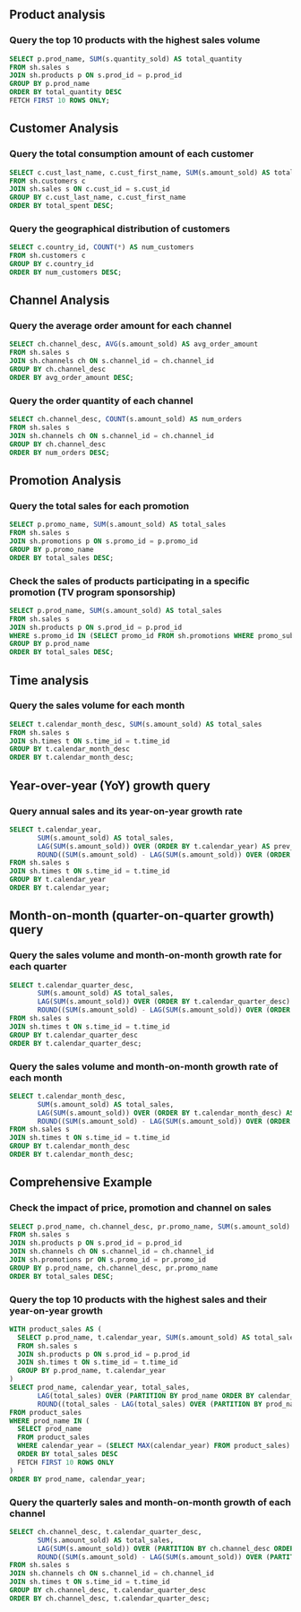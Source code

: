 ## Product analysis
### Query the top 10 products with the highest sales volume
```sql
SELECT p.prod_name, SUM(s.quantity_sold) AS total_quantity
FROM sh.sales s
JOIN sh.products p ON s.prod_id = p.prod_id
GROUP BY p.prod_name
ORDER BY total_quantity DESC
FETCH FIRST 10 ROWS ONLY;
```

## Customer Analysis
### Query the total consumption amount of each customer
```sql
SELECT c.cust_last_name, c.cust_first_name, SUM(s.amount_sold) AS total_spent
FROM sh.customers c
JOIN sh.sales s ON c.cust_id = s.cust_id
GROUP BY c.cust_last_name, c.cust_first_name
ORDER BY total_spent DESC;
```
### Query the geographical distribution of customers
```sql
SELECT c.country_id, COUNT(*) AS num_customers
FROM sh.customers c
GROUP BY c.country_id
ORDER BY num_customers DESC;
```

## Channel Analysis
### Query the average order amount for each channel
```sql
SELECT ch.channel_desc, AVG(s.amount_sold) AS avg_order_amount
FROM sh.sales s
JOIN sh.channels ch ON s.channel_id = ch.channel_id
GROUP BY ch.channel_desc
ORDER BY avg_order_amount DESC;
```
### Query the order quantity of each channel
```sql
SELECT ch.channel_desc, COUNT(s.amount_sold) AS num_orders
FROM sh.sales s
JOIN sh.channels ch ON s.channel_id = ch.channel_id
GROUP BY ch.channel_desc
ORDER BY num_orders DESC;
```

## Promotion Analysis
### Query the total sales for each promotion
```sql
SELECT p.promo_name, SUM(s.amount_sold) AS total_sales
FROM sh.sales s
JOIN sh.promotions p ON s.promo_id = p.promo_id
GROUP BY p.promo_name
ORDER BY total_sales DESC;
```
### Check the sales of products participating in a specific promotion (TV program sponsorship)
```sql
SELECT p.prod_name, SUM(s.amount_sold) AS total_sales
FROM sh.sales s
JOIN sh.products p ON s.prod_id = p.prod_id
WHERE s.promo_id IN (SELECT promo_id FROM sh.promotions WHERE promo_subcategory = 'TV program sponsorship')
GROUP BY p.prod_name
ORDER BY total_sales DESC;
```

## Time analysis
### Query the sales volume for each month
```sql
SELECT t.calendar_month_desc, SUM(s.amount_sold) AS total_sales
FROM sh.sales s
JOIN sh.times t ON s.time_id = t.time_id
GROUP BY t.calendar_month_desc
ORDER BY t.calendar_month_desc;
```

## Year-over-year (YoY) growth query
### Query annual sales and its year-on-year growth rate
```sql
SELECT t.calendar_year,
       SUM(s.amount_sold) AS total_sales,
       LAG(SUM(s.amount_sold)) OVER (ORDER BY t.calendar_year) AS prev_year_sales,
       ROUND((SUM(s.amount_sold) - LAG(SUM(s.amount_sold)) OVER (ORDER BY t.calendar_year)) / LAG(SUM(s.amount_sold)) OVER (ORDER BY t.calendar_year) * 100, 2) AS yoy_growth_rate
FROM sh.sales s
JOIN sh.times t ON s.time_id = t.time_id
GROUP BY t.calendar_year
ORDER BY t.calendar_year;
```

## Month-on-month (quarter-on-quarter growth) query
### Query the sales volume and month-on-month growth rate for each quarter
```sql
SELECT t.calendar_quarter_desc,
       SUM(s.amount_sold) AS total_sales,
       LAG(SUM(s.amount_sold)) OVER (ORDER BY t.calendar_quarter_desc) AS prev_quarter_sales,
       ROUND((SUM(s.amount_sold) - LAG(SUM(s.amount_sold)) OVER (ORDER BY t.calendar_quarter_desc)) / LAG(SUM(s.amount_sold)) OVER (ORDER BY t.calendar_quarter_desc) * 100, 2) AS qoq_growth_rate
FROM sh.sales s
JOIN sh.times t ON s.time_id = t.time_id
GROUP BY t.calendar_quarter_desc
ORDER BY t.calendar_quarter_desc;
```

### Query the sales volume and month-on-month growth rate of each month
```sql
SELECT t.calendar_month_desc,
       SUM(s.amount_sold) AS total_sales,
       LAG(SUM(s.amount_sold)) OVER (ORDER BY t.calendar_month_desc) AS prev_month_sales,
       ROUND((SUM(s.amount_sold) - LAG(SUM(s.amount_sold)) OVER (ORDER BY t.calendar_month_desc)) / LAG(SUM(s.amount_sold)) OVER (ORDER BY t.calendar_month_desc) * 100, 2) AS mom_growth_rate
FROM sh.sales s
JOIN sh.times t ON s.time_id = t.time_id
GROUP BY t.calendar_month_desc
ORDER BY t.calendar_month_desc;
```

## Comprehensive Example
### Check the impact of price, promotion and channel on sales
```sql
SELECT p.prod_name, ch.channel_desc, pr.promo_name, SUM(s.amount_sold) AS total_sales
FROM sh.sales s
JOIN sh.products p ON s.prod_id = p.prod_id
JOIN sh.channels ch ON s.channel_id = ch.channel_id
JOIN sh.promotions pr ON s.promo_id = pr.promo_id
GROUP BY p.prod_name, ch.channel_desc, pr.promo_name
ORDER BY total_sales DESC;
```

### Query the top 10 products with the highest sales and their year-on-year growth
```sql
WITH product_sales AS (
  SELECT p.prod_name, t.calendar_year, SUM(s.amount_sold) AS total_sales
  FROM sh.sales s
  JOIN sh.products p ON s.prod_id = p.prod_id
  JOIN sh.times t ON s.time_id = t.time_id
  GROUP BY p.prod_name, t.calendar_year
)
SELECT prod_name, calendar_year, total_sales,
       LAG(total_sales) OVER (PARTITION BY prod_name ORDER BY calendar_year) AS prev_year_sales,
       ROUND((total_sales - LAG(total_sales) OVER (PARTITION BY prod_name ORDER BY calendar_year)) / LAG(total_sales) OVER (PARTITION BY prod_name ORDER BY calendar_year) * 100, 2) AS yoy_growth_rate
FROM product_sales
WHERE prod_name IN (
  SELECT prod_name
  FROM product_sales
  WHERE calendar_year = (SELECT MAX(calendar_year) FROM product_sales)
  ORDER BY total_sales DESC
  FETCH FIRST 10 ROWS ONLY
)
ORDER BY prod_name, calendar_year;
```

### Query the quarterly sales and month-on-month growth of each channel
```sql
SELECT ch.channel_desc, t.calendar_quarter_desc,
       SUM(s.amount_sold) AS total_sales,
       LAG(SUM(s.amount_sold)) OVER (PARTITION BY ch.channel_desc ORDER BY t.calendar_quarter_desc) AS prev_quarter_sales,
       ROUND((SUM(s.amount_sold) - LAG(SUM(s.amount_sold)) OVER (PARTITION BY ch.channel_desc ORDER BY t.calendar_quarter_desc)) / LAG(SUM(s.amount_sold)) OVER (PARTITION BY ch.channel_desc ORDER BY t.calendar_quarter_desc) * 100, 2) AS qoq_growth_rate
FROM sh.sales s
JOIN sh.channels ch ON s.channel_id = ch.channel_id
JOIN sh.times t ON s.time_id = t.time_id
GROUP BY ch.channel_desc, t.calendar_quarter_desc
ORDER BY ch.channel_desc, t.calendar_quarter_desc;
```
